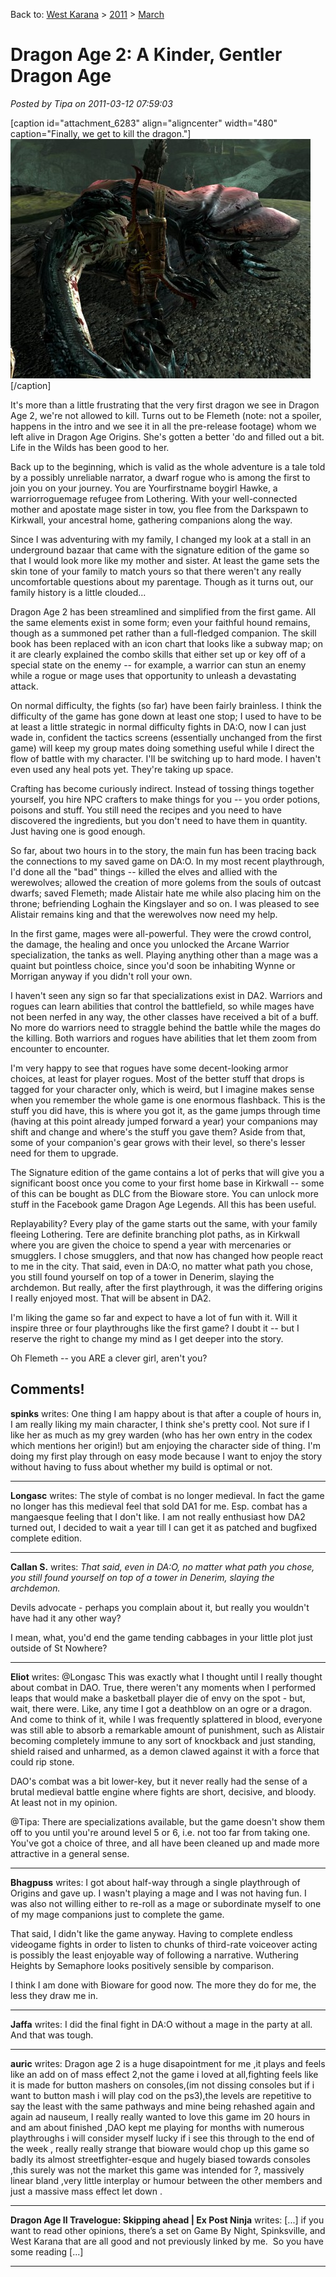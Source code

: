 Back to: [West Karana](/posts/westkarana.md) > [2011](/posts/2011/westkarana.md) > [March](./westkarana.md)
# Dragon Age 2: A Kinder, Gentler Dragon Age

*Posted by Tipa on 2011-03-12 07:59:03*

[caption id="attachment\_6283" align="aligncenter" width="480" caption="Finally, we get to kill the dragon."][![](../../../uploads/2011/03/DragonAge2-2011-03-11-23-34-04-11-480x383.jpg "Finally, we get to kill the dragon.")](../../../uploads/2011/03/DragonAge2-2011-03-11-23-34-04-11.jpg)[/caption]

It's more than a little frustrating that the very first dragon we see in Dragon Age 2, we're not allowed to kill. Turns out to be Flemeth (note: not a spoiler, happens in the intro and we see it in all the pre-release footage) whom we left alive in Dragon Age Origins. She's gotten a better 'do and filled out a bit. Life in the Wilds has been good to her.

Back up to the beginning, which is valid as the whole adventure is a tale told by a possibly unreliable narrator, a dwarf rogue who is among the first to join you on your journey. You are Yourfirstname boygirl Hawke, a warriorroguemage refugee from Lothering. With your well-connected mother and apostate mage sister in tow, you flee from the Darkspawn to Kirkwall, your ancestral home, gathering companions along the way.

Since I was adventuring with my family, I changed my look at a stall in an underground bazaar that came with the signature edition of the game so that I would look more like my mother and sister. At least the game sets the skin tone of your family to match yours so that there weren't any really uncomfortable questions about my parentage. Though as it turns out, our family history is a little clouded...

Dragon Age 2 has been streamlined and simplified from the first game. All the same elements exist in some form; even your faithful hound remains, though as a summoned pet rather than a full-fledged companion. The skill book has been replaced with an icon chart that looks like a subway map; on it are clearly explained the combo skills that either set up or key off of a special state on the enemy -- for example, a warrior can stun an enemy while a rogue or mage uses that opportunity to unleash a devastating attack.

On normal difficulty, the fights (so far) have been fairly brainless. I think the difficulty of the game has gone down at least one stop; I used to have to be at least a little strategic in normal difficulty fights in DA:O, now I can just wade in, confident the tactics screens (essentially unchanged from the first game) will keep my group mates doing something useful while I direct the flow of battle with my character. I'll be switching up to hard mode. I haven't even used any heal pots yet. They're taking up space.

Crafting has become curiously indirect. Instead of tossing things together yourself, you hire NPC crafters to make things for you -- you order potions, poisons and stuff. You still need the recipes and you need to have discovered the ingredients, but you don't need to have them in quantity. Just having one is good enough.

So far, about two hours in to the story, the main fun has been tracing back the connections to my saved game on DA:O. In my most recent playthrough, I'd done all the "bad" things -- killed the elves and allied with the werewolves; allowed the creation of more golems from the souls of outcast dwarfs; saved Flemeth; made Alistair hate me while also placing him on the throne; befriending Loghain the Kingslayer and so on. I was pleased to see Alistair remains king and that the werewolves now need my help.

In the first game, mages were all-powerful. They were the crowd control, the damage, the healing and once you unlocked the Arcane Warrior specialization, the tanks as well. Playing anything other than a mage was a quaint but pointless choice, since you'd soon be inhabiting Wynne or Morrigan anyway if you didn't roll your own.

I haven't seen any sign so far that specializations exist in DA2. Warriors and rogues can learn abilities that control the battlefield, so while mages have not been nerfed in any way, the other classes have received a bit of a buff. No more do warriors need to straggle behind the battle while the mages do the killing. Both warriors and rogues have abilities that let them zoom from encounter to encounter.

I'm very happy to see that rogues have some decent-looking armor choices, at least for player rogues. Most of the better stuff that drops is tagged for your character only, which is weird, but I imagine makes sense when you remember the whole game is one enormous flashback. This is the stuff you did have, this is where you got it, as the game jumps through time (having at this point already jumped forward a year) your companions may shift and change and where's the stuff you gave them? Aside from that, some of your companion's gear grows with their level, so there's lesser need for them to upgrade.

The Signature edition of the game contains a lot of perks that will give you a significant boost once you come to your first home base in Kirkwall -- some of this can be bought as DLC from the Bioware store. You can unlock more stuff in the Facebook game Dragon Age Legends. All this has been useful.

Replayability? Every play of the game starts out the same, with your family fleeing Lothering. Tere are definite branching plot paths, as in Kirkwall where you are given the choice to spend a year with mercenaries or smugglers. I chose smugglers, and that now has changed how people react to me in the city. That said, even in DA:O, no matter what path you chose, you still found yourself on top of a tower in Denerim, slaying the archdemon. But really, after the first playthrough, it was the differing origins I really enjoyed most. That will be absent in DA2.

I'm liking the game so far and expect to have a lot of fun with it. Will it inspire three or four playthroughs like the first game? I doubt it -- but I reserve the right to change my mind as I get deeper into the story. 

Oh Flemeth -- you ARE a clever girl, aren't you?

## Comments!

**spinks** writes: One thing I am happy about is that after a couple of hours in, I am really liking my main character, I think she's pretty cool. Not sure if I like her as much as my grey warden (who has her own entry in the codex which mentions her origin!) but am enjoying the character side of thing. I'm doing my first play through on easy mode because I want to enjoy the story without having to fuss about whether my build is optimal or not.

---

**Longasc** writes: The style of combat is no longer medieval. In fact the game no longer has this medieval feel that sold DA1 for me. Esp. combat has a mangaesque feeling that I don't like. I am not really enthusiast how DA2 turned out, I decided to wait a year till I can get it as patched and bugfixed complete edition.

---

**Callan S.** writes: *That said, even in DA:O, no matter what path you chose, you still found yourself on top of a tower in Denerim, slaying the archdemon.* 

Devils advocate - perhaps you complain about it, but really you wouldn't have had it any other way?

I mean, what, you'd end the game tending cabbages in your little plot just outside of St Nowhere?

---

**Eliot** writes: @Longasc This was exactly what I thought until I really thought about combat in DAO. True, there weren't any moments when I performed leaps that would make a basketball player die of envy on the spot - but, wait, there were. Like, any time I got a deathblow on an ogre or a dragon. And come to think of it, while I was frequently splattered in blood, everyone was still able to absorb a remarkable amount of punishment, such as Alistair becoming completely immune to any sort of knockback and just standing, shield raised and unharmed, as a demon clawed against it with a force that could rip stone.

DAO's combat was a bit lower-key, but it never really had the sense of a brutal medieval battle engine where fights are short, decisive, and bloody. At least not in my opinion.

@Tipa: There are specializations available, but the game doesn't show them off to you until you're around level 5 or 6, i.e. not too far from taking one. You've got a choice of three, and all have been cleaned up and made more attractive in a general sense.

---

**Bhagpuss** writes: I got about half-way through a single playthrough of Origins and gave up. I wasn't playing a mage and I was not having fun. I was also not willing either to re-roll as a mage or subordinate myself to one of my mage companions just to complete the game.

That said, I didn't like the game anyway. Having to complete endless videogame fights in order to listen to chunks of third-rate voiceover acting is possibly the least enjoyable way of following a narrative. Wuthering Heights by Semaphore looks positively sensible by comparison. 

I think I am done with Bioware for good now. The more they do for me, the less they draw me in.

---

**Jaffa** writes: I did the final fight in DA:O without a mage in the party at all. And that was tough.

---

**auric** writes: Dragon age 2 is a huge disapointment for me ,it plays and feels like an add on of mass effect 2,not the game i loved at all,fighting feels like it is made for button mashers on consoles,(im not dissing consoles but if i want to button mash i will play cod on the ps3),the levels are repetitive to say the least with the same pathways and mine being rehashed again and again ad nauseum,
 I really really wanted to love this game im 20 hours in and am about finished ,DAO kept me playing for months with numerous playthroughs i will consider myself lucky if i see this through to the end of the week ,
 really really strange that bioware would chop up this game so badly its almost streetfighter-esque and hugely biased towards consoles ,this surely was not the market this game was intended for ?,
 massively linear bland ,very little interplay or humour between the other members and just a massive mass effect let down .

---

**Dragon Age II Travelogue: Skipping ahead | Ex Post Ninja** writes: [...] if you want to read other opinions, there’s a set on Game By Night, Spinksville, and West Karana that are all good and not previously linked by me.  So you have some reading [...]

---

